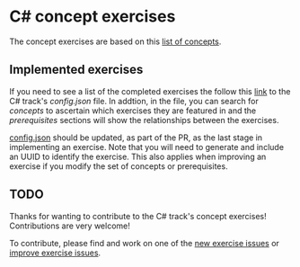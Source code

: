 # C&#35; concept exercises

The concept exercises are based on this [list of concepts][reference-shared].

## Implemented exercises

If you need to see a list of the completed exercises the follow this [link][config-json] to the C# track's _config.json_ file.  In addtion, in the file, you can search for _concepts_ to ascertain which exercises they are featured in and the _prerequisites_  sections will show the relationships between the exercises.

[config.json][config-json] should be updated, as part of the PR, as the last stage in implementing an exercise.  Note that you will need to generate and include an UUID to identify the exercise.  This also applies when improving an exercise if you modify the set of concepts or prerequisites.

## TODO

Thanks for wanting to contribute to the C# track's concept exercises! Contributions are very welcome!

To contribute, please find and work on one of the [new exercise issues][issues-new-exercise] or [improve exercise issues][issues-improve-exercise].

[reference-shared]: ../../reference/README.md
[issues-new-exercise]: https://github.com/exercism/v3/issues?utf8=%E2%9C%93&q=is%3Aopen+label%3Atrack%2Fcsharp+label%3Atype%2Fnew-exercise+label%3Astatus%2Fhelp-wanted
[issues-improve-exercise]: https://github.com/exercism/v3/issues?utf8=%E2%9C%93&q=is%3Aopen+label%3Atrack%2Fcsharp+label%3Atype%2Fimprove-exercise+label%3Astatus%2Fhelp-wanted
[config-json]: https://github.com/exercism/v3/blob/master/languages/csharp/config.json
